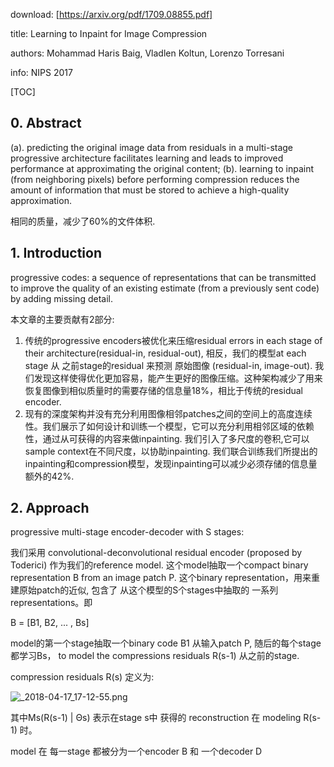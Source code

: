 download: [https://arxiv.org/pdf/1709.08855.pdf]

title: Learning to Inpaint for Image Compression

authors: Mohammad Haris Baig, Vladlen Koltun, Lorenzo Torresani

info: NIPS 2017


[TOC]

## 0. Abstract

(a). predicting the original image data from residuals in a multi-stage progressive architecture facilitates learning and leads to improved performance at approximating the original content;
(b). learning to inpaint (from neighboring pixels) before performing compression reduces the amount of information that must be stored to achieve a high-quality approximation. 

相同的质量，减少了60%的文件体积.

## 1. Introduction

progressive codes:  a sequence of representations that can be transmitted to improve the quality of an existing estimate (from a previously sent code) by adding missing detail.

本文章的主要贡献有2部分:

1. 传统的progressive encoders被优化来压缩residual errors in each stage of their architecture(residual-in, residual-out), 相反，我们的模型at each stage 从 之前stage的residual 来预测 原始图像 (residual-in, image-out). 我们发现这样使得优化更加容易，能产生更好的图像压缩。这种架构减少了用来恢复图像到相似质量时的需要存储的信息量18%，相比于传统的residual encoder.
2. 现有的深度架构并没有充分利用图像相邻patches之间的空间上的高度连续性。我们展示了如何设计和训练一个模型，它可以充分利用相邻区域的依赖性，通过从可获得的内容来做inpainting. 我们引入了多尺度的卷积,它可以sample context在不同尺度，以协助inpainting. 我们联合训练我们所提出的inpainting和compression模型，发现inpainting可以减少必须存储的信息量额外的42%.



## 2. Approach

progressive multi-stage encoder-decoder with S stages:

我们采用 convolutional-deconvolutional residual encoder (proposed by Toderici) 作为我们的reference model. 这个model抽取一个compact binary representation B from an image patch P. 这个binary representation，用来重建原始patch的近似, 包含了 从这个模型的S个stages中抽取的 一系列representations。即

B = [B1, B2, ... , Bs]

model的第一个stage抽取一个binary code B1 从输入patch P, 随后的每个stage都学习Bs， to model the compressions residuals R(s-1) 从之前的stage.

compression residuals R(s) 定义为:

![_2018-04-17_17-12-55.png](https://a.photo/images/2018/04/17/_2018-04-17_17-12-55.png)

其中Ms(R(s-1) | Θs) 表示在stage s中 获得的 reconstruction 在 modeling R(s-1) 时。

model 在 每一stage 都被分为一个encoder B 和 一个decoder D
